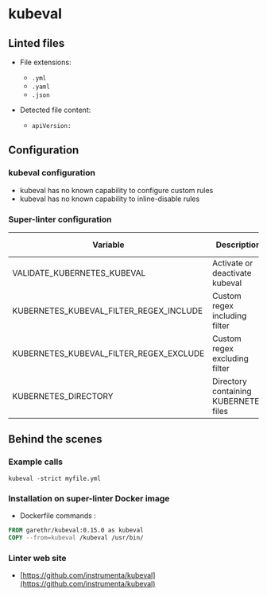 <!-- markdownlint-disable MD033 MD041 -->
<!-- Generated by .automation/build.py, please do not update manually -->
# kubeval

## Linted files

- File extensions:
  - `.yml`
  - `.yaml`
  - `.json`

- Detected file content:
  - `apiVersion:`

## Configuration

### kubeval configuration

- kubeval has no known capability to configure custom rules
- kubeval has no known capability to inline-disable rules

### Super-linter configuration

| Variable | Description | Default value |
| ----------------- | -------------- | -------------- |
| VALIDATE_KUBERNETES_KUBEVAL | Activate or deactivate kubeval | `true` |
| KUBERNETES_KUBEVAL_FILTER_REGEX_INCLUDE | Custom regex including filter |  |
| KUBERNETES_KUBEVAL_FILTER_REGEX_EXCLUDE | Custom regex excluding filter |  |
| KUBERNETES_DIRECTORY | Directory containing KUBERNETES files | `kubernetes` |

## Behind the scenes

### Example calls

```shell
kubeval -strict myfile.yml
```


### Installation on super-linter Docker image

- Dockerfile commands :
```dockerfile
FROM garethr/kubeval:0.15.0 as kubeval
COPY --from=kubeval /kubeval /usr/bin/
```


### Linter web site
- [https://github.com/instrumenta/kubeval](https://github.com/instrumenta/kubeval)

